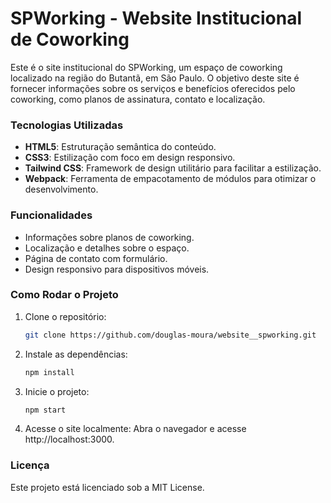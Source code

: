 # SPWorking - Website Institucional de Coworking

Este é o site institucional do SPWorking, um espaço de coworking localizado na região do Butantã, em São Paulo. O objetivo deste site é fornecer informações sobre os serviços e benefícios oferecidos pelo coworking, como planos de assinatura, contato e localização.

### Tecnologias Utilizadas

- **HTML5**: Estruturação semântica do conteúdo.
- **CSS3**: Estilização com foco em design responsivo.
- **Tailwind CSS**: Framework de design utilitário para facilitar a estilização.
- **Webpack**: Ferramenta de empacotamento de módulos para otimizar o desenvolvimento.

### Funcionalidades

- Informações sobre planos de coworking.
- Localização e detalhes sobre o espaço.
- Página de contato com formulário.
- Design responsivo para dispositivos móveis.

### Como Rodar o Projeto

1. Clone o repositório:
   
   ```bash
   git clone https://github.com/douglas-moura/website__spworking.git
   ```

2. Instale as dependências:

   ```bash
   npm install
   ```

3. Inicie o projeto:

   ```bash
   npm start
   ```

4. Acesse o site localmente: Abra o navegador e acesse http://localhost:3000.

### Licença

Este projeto está licenciado sob a MIT License.
